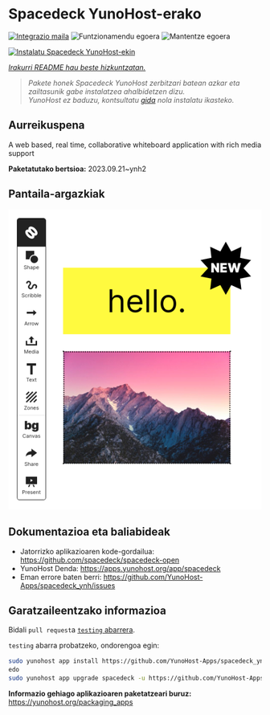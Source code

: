 <!--
Ohart ongi: README hau automatikoki sortu da <https://github.com/YunoHost/apps/tree/master/tools/readme_generator>ri esker
EZ editatu eskuz.
-->

# Spacedeck YunoHost-erako

[![Integrazio maila](https://apps.yunohost.org/badge/integration/spacedeck)](https://ci-apps.yunohost.org/ci/apps/spacedeck/)
![Funtzionamendu egoera](https://apps.yunohost.org/badge/state/spacedeck)
![Mantentze egoera](https://apps.yunohost.org/badge/maintained/spacedeck)

[![Instalatu Spacedeck YunoHost-ekin](https://install-app.yunohost.org/install-with-yunohost.svg)](https://install-app.yunohost.org/?app=spacedeck)

*[Irakurri README hau beste hizkuntzatan.](./ALL_README.md)*

> *Pakete honek Spacedeck YunoHost zerbitzari batean azkar eta zailtasunik gabe instalatzea ahalbidetzen dizu.*  
> *YunoHost ez baduzu, kontsultatu [gida](https://yunohost.org/install) nola instalatu ikasteko.*

## Aurreikuspena

A web based, real time, collaborative whiteboard application with rich media support


**Paketatutako bertsioa:** 2023.09.21~ynh2

## Pantaila-argazkiak

![Spacedeck(r)en pantaila-argazkia](./doc/screenshots/spacedeck.png)

## Dokumentazioa eta baliabideak

- Jatorrizko aplikazioaren kode-gordailua: <https://github.com/spacedeck/spacedeck-open>
- YunoHost Denda: <https://apps.yunohost.org/app/spacedeck>
- Eman errore baten berri: <https://github.com/YunoHost-Apps/spacedeck_ynh/issues>

## Garatzaileentzako informazioa

Bidali `pull request`a [`testing` abarrera](https://github.com/YunoHost-Apps/spacedeck_ynh/tree/testing).

`testing` abarra probatzeko, ondorengoa egin:

```bash
sudo yunohost app install https://github.com/YunoHost-Apps/spacedeck_ynh/tree/testing --debug
edo
sudo yunohost app upgrade spacedeck -u https://github.com/YunoHost-Apps/spacedeck_ynh/tree/testing --debug
```

**Informazio gehiago aplikazioaren paketatzeari buruz:** <https://yunohost.org/packaging_apps>
